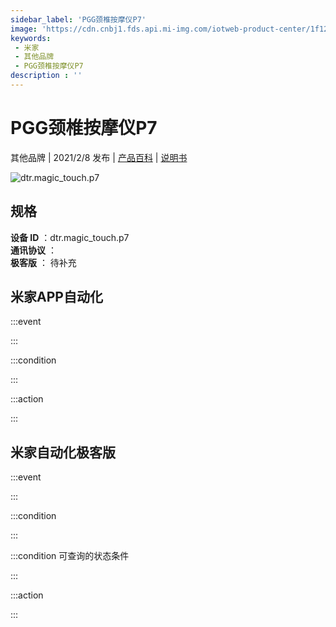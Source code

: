 ```yaml
---
sidebar_label: 'PGG颈椎按摩仪P7'
image: 'https://cdn.cnbj1.fds.api.mi-img.com/iotweb-product-center/1f122242e8b1742766e51bbbacd90c45_产品拟物图.png?GalaxyAccessKeyId=AKVGLQWBOVIRQ3XLEW&Expires=9223372036854775807&Signature=R5IG2omCjghTvcANBNKm3cbRrUA='
keywords: 
 - 米家
 - 其他品牌
 - PGG颈椎按摩仪P7
description : ''
---
```

# PGG颈椎按摩仪P7

其他品牌 | 2021/2/8 发布 | [产品百科](https://home.mi.com/webapp/content/baike/product/index.html?model=dtr.magic_touch.p7/) | [说明书](https://home.mi.com/views/introduction.html?model=dtr.magic_touch.p7&region=cn)

![dtr.magic_touch.p7](https://cdn.cnbj1.fds.api.mi-img.com/iotweb-product-center/1f122242e8b1742766e51bbbacd90c45_产品拟物图.png?GalaxyAccessKeyId=AKVGLQWBOVIRQ3XLEW&Expires=9223372036854775807&Signature=R5IG2omCjghTvcANBNKm3cbRrUA=)

## 规格  
> 
**设备 ID** ：dtr.magic_touch.p7  
**通讯协议** ：  
**极客版**  ： 待补充 


## 米家APP自动化  

:::event  

:::

:::condition  

:::

:::action   

:::

## 米家自动化极客版  

:::event  

:::

:::condition  

:::

:::condition 可查询的状态条件  

:::

:::action  

:::

        
